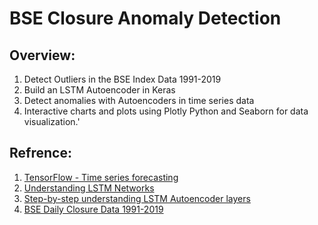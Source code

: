 # BSE Closure Anomaly Detection
## Overview:
1. Detect Outliers in the BSE Index Data 1991-2019
2. Build an LSTM Autoencoder in Keras
2. Detect anomalies with Autoencoders in time series data
3. Interactive charts and plots using Plotly Python and Seaborn for data visualization.'

## Refrence: 
1. [TensorFlow - Time series forecasting](https://www.tensorflow.org/tutorials/structured_data/time_series)
2. [Understanding LSTM Networks](https://colah.github.io/posts/2015-08-Understanding-LSTMs/)
3. [Step-by-step understanding LSTM Autoencoder layers](https://towardsdatascience.com/step-by-step-understanding-lstm-autoencoder-layers-ffab055b6352)
4. [BSE Daily Closure Data 1991-2019](https://www.bseindia.com/indices/IndexArchiveData.html)

